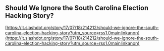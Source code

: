 ## Should We Ignore the South Carolina Election Hacking Story?
  
  [https://it.slashdot.org/story/17/07/18/214212/should-we-ignore-the-south-carolina-election-hacking-story?utm_source=rss1.0mainlinkanon](https://it.slashdot.org/story/17/07/18/214212/should-we-ignore-the-south-carolina-election-hacking-story?utm_source=rss1.0mainlinkanon)